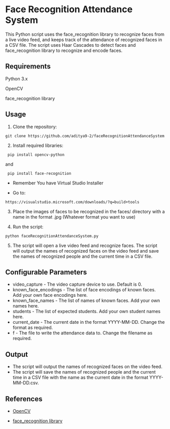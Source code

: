 # Face Recognition Attendance System
This Python script uses the face_recognition library to recognize faces from a live video feed, and keeps track of the attendance of recognized faces in a CSV file. The script uses Haar Cascades to detect faces and face_recognition library to recognize and encode faces.

## Requirements
Python 3.x

OpenCV

face_recognition library

## Usage

1. Clone the repository: 
```
git clone https://github.com/aditya9-2/faceRecognitionAttendanceSystem

```

2. Install required libraries:
```
 pip install opencv-python 
 ```
 and
 ```
  pip install face-recognition
  ```

* Remember You have Virtual Studio Installer

* Go to:
```
https://visualstudio.microsoft.com/downloads/?q=build+tools

```


3. Place the images of faces to be recognized in the faces/ directory with a name in the format <name>.jpg (Whatever format you want to use)


4. Run the script: 
```
python faceRecognitionAttendanceSystem.py
```
5. The script will open a live video feed and recognize faces. The script will output the names of recognized faces on the video feed and save the names of recognized people and the current time in a CSV file.


## Configurable Parameters

* video_capture - The video capture device to use. Default is 0.
* known_face_encodings - The list of face encodings of known faces. Add your own face encodings here.
* known_face_names - The list of names of known faces. Add your own names here.
* students - The list of expected students. Add your own student names here.
* current_date - The current date in the format YYYY-MM-DD. Change the format as required.
* f - The file to write the attendance data to. Change the filename as required.


## Output
* The script will output the names of recognized faces on the video feed.
* The script will save the names of recognized people and the current time in a CSV file with the name as the current date in the format YYYY-MM-DD.csv.


## References
* [OpenCV](https://opencv.org)

* [face_recognition library](https://github.com/ageitgey/face_recognition)